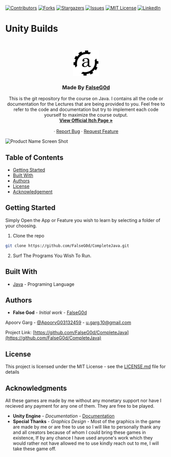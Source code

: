 [![Contributors][contributors-shield]][contributors-url]
[![Forks][forks-shield]][forks-url]
[![Stargazers][stars-shield]][stars-url]
[![Issues][issues-shield]][issues-url]
[![MIT License][license-shield]][license-url]
[![LinkedIn][linkedin-shield]][linkedin-url]


# Unity Builds

<!-- PROJECT LOGO -->
<br />
<p align="center">
  <a href="http://apoorvgarg.herokuapp.com/">
    <img src="https://github.com/FalseG0d/AdvancedDjango/raw/main/images/Logo.png" alt="Logo" width="80" height="80">
  </a>

  <h3 align="center">Made By <a href="https://github.com/FalseG0d">FalseG0d</a></h3>

  <p align="center">
    This is the git repository for the course on Java. I contains all the code or documentation for the Lectures that are being provided to you. Feel free to refer to the code and documentation but try to implement each code yourself to maximize the course output.
    <br />
    <a href="https://falseg0d.itch.io/"><strong>View Official Itch Page »</strong></a>
    <br />
    <br />
    ·
    <a href="https://github.com/FalseG0d/CompleteJava/issues">Report Bug</a>
    ·
    <a href="https://github.com/FalseG0d/CompleteJava/issues">Request Feature</a>
  </p>
</p>


![Product Name Screen Shot][product-screenshot]

<!-- TABLE OF CONTENTS -->
## Table of Contents


* [Getting Started](#getting-started)
* [Built With](#built-with)
* [Authors](#authors)
* [License](#license)
* [Acknowledgement](#acknowledgement)


## Getting Started

Simply Open the App or Feature you wish to learn by selecting a folder of your choosing.

1. Clone the repo

```sh
git clone https://github.com/FalseG0d/CompleteJava.git
```

2. Surf The Programs You Wish To Run.


## Built With

* [Java](https://www.java.com/en/) - Programing Language


## Authors

* **False God** - *Initial work* - [FalseG0d](https://github.com/FalseG0d)

Apoorv Garg - [@ApoorvG03132459](https://twitter.com/ApoorvG03132459) - u.garg.10@gmail.com

Project Link: [https://github.com/FalseG0d/CompleteJava](https://github.com/FalseG0d/CompleteJava)

## License

This project is licensed under the MIT License - see the [LICENSE.md](LICENSE.md) file for details

## Acknowledgments

All these games are made by me without any monetary support nor have I recieved any payment for any one of them. They are free to be played.

* **Unity Engine** - *Documentation* - [Documentation](https://docs.unity3d.com/Manual/index.html)
* **Special Thanks** - *Graphics Design* - Most of the graphics in the game are made by me or are free to use so I will like to personally thank any and all creators because of whom I could bring these games in existence, If by any chance I have used anyone's work which they would rather not have allowed me to use kindly reach out to me, I will take these game off.


<!-- MARKDOWN LINKS & IMAGES -->
<!-- https://www.markdownguide.org/basic-syntax/#reference-style-links -->
[contributors-shield]: https://img.shields.io/github/contributors/FalseG0d/CompleteJava.svg?style=flat-square
[contributors-url]: https://github.com/FalseG0d/CompleteJava/graphs/contributors
[forks-shield]: https://img.shields.io/github/forks/FalseG0d/CompleteJava.svg?style=flat-square
[forks-url]: https://github.com/FalseG0d/CompleteJava/network/members
[stars-shield]: https://img.shields.io/github/stars/FalseG0d/CompleteJava.svg?style=flat-square
[stars-url]: https://github.com/FalseG0d/CompleteJava/stargazers
[issues-shield]: https://img.shields.io/github/issues/FalseG0d/CompleteJava.svg?style=flat-square
[issues-url]: https://github.com/FalseG0d/CompleteJava/issues
[license-shield]: https://img.shields.io/github/license/FalseG0d/CompleteJava.svg?style=flat-square
[license-url]: https://github.com/FalseG0d/CompleteJava/blob/master/LICENSE.txt
[linkedin-shield]: https://img.shields.io/badge/-LinkedIn-black.svg?style=flat-square&logo=linkedin&colorB=555
[linkedin-url]: https://www.linkedin.com/in/apoorv-garg-137137171/
[product-screenshot]: images/pexels.jpg